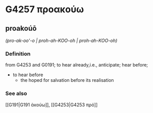 # G4257 προακούω

## proakoúō

_(pro-ak-oo'-o | proh-ah-KOO-oh | proh-ah-KOO-oh)_

### Definition

from G4253 and G0191; to hear already,i.e., anticipate; hear before; 

- to hear before
  - the hoped for salvation before its realisation

### See also

[[G191|G191 ἀκούω]], [[G4253|G4253 πρό]]
